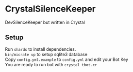 # CrystalSilenceKeeper
DevSilenceKeeper but written in Crystal

## Setup
Run `shards` to install dependencies.  
`bin/micrate up` to setup sqlite3 database  
Copy `config.yml.example` to `config.yml` and edit your Bot Key  
You are ready to run bot with `crystal tbot.cr`
